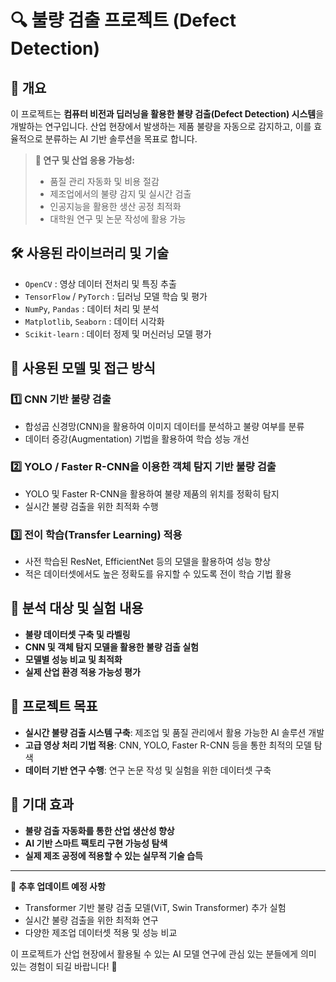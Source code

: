 # 🔍 불량 검출 프로젝트 (Defect Detection)

## 📖 개요
이 프로젝트는 **컴퓨터 비전과 딥러닝을 활용한 불량 검출(Defect Detection) 시스템**을 개발하는 연구입니다.
산업 현장에서 발생하는 제품 불량을 자동으로 감지하고, 이를 효율적으로 분류하는 AI 기반 솔루션을 목표로 합니다.

> **🎯 연구 및 산업 응용 가능성:**
> - 품질 관리 자동화 및 비용 절감
> - 제조업에서의 불량 감지 및 실시간 검출
> - 인공지능을 활용한 생산 공정 최적화
> - 대학원 연구 및 논문 작성에 활용 가능

## 🛠 사용된 라이브러리 및 기술
- `OpenCV` : 영상 데이터 전처리 및 특징 추출
- `TensorFlow` / `PyTorch` : 딥러닝 모델 학습 및 평가
- `NumPy`, `Pandas` : 데이터 처리 및 분석
- `Matplotlib`, `Seaborn` : 데이터 시각화
- `Scikit-learn` : 데이터 정제 및 머신러닝 모델 평가

## 🔬 사용된 모델 및 접근 방식
### 1️⃣ **CNN 기반 불량 검출**
- 합성곱 신경망(CNN)을 활용하여 이미지 데이터를 분석하고 불량 여부를 분류
- 데이터 증강(Augmentation) 기법을 활용하여 학습 성능 개선

### 2️⃣ **YOLO / Faster R-CNN을 이용한 객체 탐지 기반 불량 검출**
- YOLO 및 Faster R-CNN을 활용하여 불량 제품의 위치를 정확히 탐지
- 실시간 불량 검출을 위한 최적화 수행

### 3️⃣ **전이 학습(Transfer Learning) 적용**
- 사전 학습된 ResNet, EfficientNet 등의 모델을 활용하여 성능 향상
- 적은 데이터셋에서도 높은 정확도를 유지할 수 있도록 전이 학습 기법 활용

## 📂 분석 대상 및 실험 내용
- **불량 데이터셋 구축 및 라벨링**
- **CNN 및 객체 탐지 모델을 활용한 불량 검출 실험**
- **모델별 성능 비교 및 최적화**
- **실제 산업 환경 적용 가능성 평가**

## 🚀 프로젝트 목표
- **실시간 불량 검출 시스템 구축**: 제조업 및 품질 관리에서 활용 가능한 AI 솔루션 개발
- **고급 영상 처리 기법 적용**: CNN, YOLO, Faster R-CNN 등을 통한 최적의 모델 탐색
- **데이터 기반 연구 수행**: 연구 논문 작성 및 실험을 위한 데이터셋 구축

## 📌 기대 효과
- **불량 검출 자동화를 통한 산업 생산성 향상**
- **AI 기반 스마트 팩토리 구현 가능성 탐색**
- **실제 제조 공정에 적용할 수 있는 실무적 기술 습득**

---
📢 **추후 업데이트 예정 사항**
- Transformer 기반 불량 검출 모델(ViT, Swin Transformer) 추가 실험
- 실시간 불량 검출을 위한 최적화 연구
- 다양한 제조업 데이터셋 적용 및 성능 비교

이 프로젝트가 산업 현장에서 활용될 수 있는 AI 모델 연구에 관심 있는 분들에게 의미 있는 경험이 되길 바랍니다! 🚀
